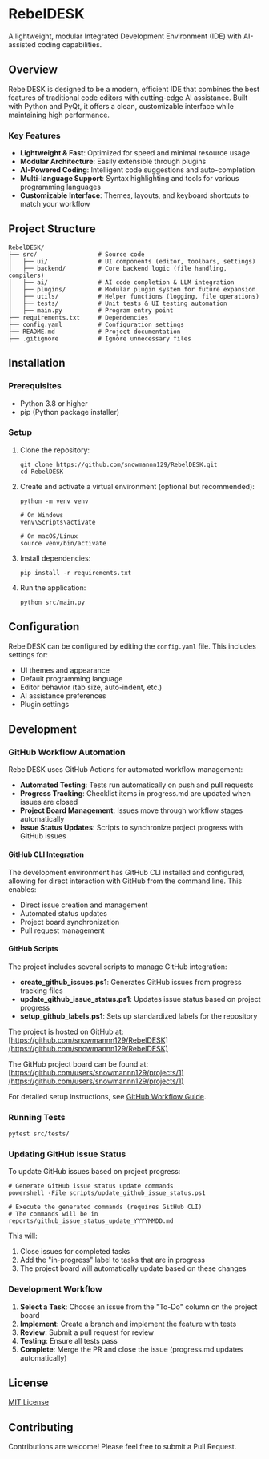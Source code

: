 # RebelDESK

A lightweight, modular Integrated Development Environment (IDE) with AI-assisted coding capabilities.

## Overview

RebelDESK is designed to be a modern, efficient IDE that combines the best features of traditional code editors with cutting-edge AI assistance. Built with Python and PyQt, it offers a clean, customizable interface while maintaining high performance.

### Key Features

- **Lightweight & Fast**: Optimized for speed and minimal resource usage
- **Modular Architecture**: Easily extensible through plugins
- **AI-Powered Coding**: Intelligent code suggestions and auto-completion
- **Multi-language Support**: Syntax highlighting and tools for various programming languages
- **Customizable Interface**: Themes, layouts, and keyboard shortcuts to match your workflow

## Project Structure

```
RebelDESK/
├── src/                 # Source code
│   ├── ui/              # UI components (editor, toolbars, settings)
│   ├── backend/         # Core backend logic (file handling, compilers)
│   ├── ai/              # AI code completion & LLM integration
│   ├── plugins/         # Modular plugin system for future expansion
│   ├── utils/           # Helper functions (logging, file operations)
│   ├── tests/           # Unit tests & UI testing automation
│   ├── main.py          # Program entry point
├── requirements.txt     # Dependencies
├── config.yaml          # Configuration settings
├── README.md            # Project documentation
├── .gitignore           # Ignore unnecessary files
```

## Installation

### Prerequisites

- Python 3.8 or higher
- pip (Python package installer)

### Setup

1. Clone the repository:
   ```
   git clone https://github.com/snowmannn129/RebelDESK.git
   cd RebelDESK
   ```

2. Create and activate a virtual environment (optional but recommended):
   ```
   python -m venv venv
   
   # On Windows
   venv\Scripts\activate
   
   # On macOS/Linux
   source venv/bin/activate
   ```

3. Install dependencies:
   ```
   pip install -r requirements.txt
   ```

4. Run the application:
   ```
   python src/main.py
   ```

## Configuration

RebelDESK can be configured by editing the `config.yaml` file. This includes settings for:

- UI themes and appearance
- Default programming language
- Editor behavior (tab size, auto-indent, etc.)
- AI assistance preferences
- Plugin settings

## Development

### GitHub Workflow Automation

RebelDESK uses GitHub Actions for automated workflow management:

- **Automated Testing**: Tests run automatically on push and pull requests
- **Progress Tracking**: Checklist items in progress.md are updated when issues are closed
- **Project Board Management**: Issues move through workflow stages automatically
- **Issue Status Updates**: Scripts to synchronize project progress with GitHub issues

#### GitHub CLI Integration

The development environment has GitHub CLI installed and configured, allowing for direct interaction with GitHub from the command line. This enables:

- Direct issue creation and management
- Automated status updates
- Project board synchronization
- Pull request management

#### GitHub Scripts

The project includes several scripts to manage GitHub integration:

- **create_github_issues.ps1**: Generates GitHub issues from progress tracking files
- **update_github_issue_status.ps1**: Updates issue status based on project progress
- **setup_github_labels.ps1**: Sets up standardized labels for the repository

The project is hosted on GitHub at: [https://github.com/snowmannn129/RebelDESK](https://github.com/snowmannn129/RebelDESK)

The GitHub project board can be found at: [https://github.com/users/snowmannn129/projects/1](https://github.com/users/snowmannn129/projects/1)

For detailed setup instructions, see [GitHub Workflow Guide](docs/github_workflow_guide.md).

### Running Tests

```
pytest src/tests/
```

### Updating GitHub Issue Status

To update GitHub issues based on project progress:

```
# Generate GitHub issue status update commands
powershell -File scripts/update_github_issue_status.ps1

# Execute the generated commands (requires GitHub CLI)
# The commands will be in reports/github_issue_status_update_YYYYMMDD.md
```

This will:
1. Close issues for completed tasks
2. Add the "in-progress" label to tasks that are in progress
3. The project board will automatically update based on these changes

### Development Workflow

1. **Select a Task**: Choose an issue from the "To-Do" column on the project board
2. **Implement**: Create a branch and implement the feature with tests
3. **Review**: Submit a pull request for review
4. **Testing**: Ensure all tests pass
5. **Complete**: Merge the PR and close the issue (progress.md updates automatically)

## License

[MIT License](LICENSE)

## Contributing

Contributions are welcome! Please feel free to submit a Pull Request.
